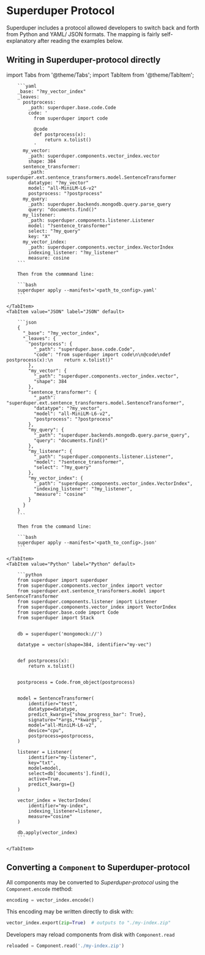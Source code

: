 # Superduper Protocol

Superduper includes a protocol allowed developers to switch back and forth from Python and YAML/ JSON formats.
The mapping is fairly self-explanatory after reading the examples below.

## Writing in Superduper-protocol directly

import Tabs from '@theme/Tabs';
import TabItem from '@theme/TabItem';

<Tabs>
    <TabItem value="YAML" label="YAML" default>

        ```yaml
        _base: "?my_vector_index"
        _leaves:
          postprocess:
            _path: superduper.base.code.Code
            code: '
              from superduper import code

              @code
              def postprocess(x):
                  return x.tolist()
              '
          my_vector:
            _path: superduper.components.vector_index.vector
            shape: 384
          sentence_transformer:
            _path: superduper.ext.sentence_transformers.model.SentenceTransformer
            datatype: "?my_vector"
            model: "all-MiniLM-L6-v2"
            postprocess: "?postprocess"
          my_query:
            _path: superduper.backends.mongodb.query.parse_query
            query: "documents.find()"
          my_listener:
            _path: superduper.components.listener.Listener
            model: "?sentence_transformer"
            select: "?my_query"
            key: "X"
          my_vector_index:
            _path: superduper.components.vector_index.VectorIndex
            indexing_listener: "?my_listener"
            measure: cosine
        ```

        Then from the commmand line:

        ```bash
        superduper apply --manifest='<path_to_config>.yaml'
        ```

    </TabItem>
    <TabItem value="JSON" label="JSON" default>

        ```json
        {
          "_base": "?my_vector_index",
          "_leaves": {
            "postprocess": {
              "_path": "superduper.base.code.Code",
              "code": "from superduper import code\n\n@code\ndef postprocess(x):\n    return x.tolist()"
            },
            "my_vector": {
              "_path": "superduper.components.vector_index.vector",
              "shape": 384
            },
            "sentence_transformer": {
              "_path": "superduper.ext.sentence_transformers.model.SentenceTransformer",
              "datatype": "?my_vector",
              "model": "all-MiniLM-L6-v2",
              "postprocess": "?postprocess"
            },
            "my_query": {
              "_path": "superduper.backends.mongodb.query.parse_query",
              "query": "documents.find()"
            },
            "my_listener": {
              "_path": "superduper.components.listener.Listener",
              "model": "?sentence_transformer",
              "select": "?my_query"
            },
            "my_vector_index": {
              "_path": "superduper.components.vector_index.VectorIndex",
              "indexing_listener": "?my_listener",
              "measure": "cosine"
            }
          }
        }
        ```

        Then from the command line:

        ```bash
        superduper apply --manifest='<path_to_config>.json'
        ```

    </TabItem>
    <TabItem value="Python" label="Python" default>

        ```python
        from superduper import superduper
        from superduper.components.vector_index import vector
        from superduper.ext.sentence_transformers.model import SentenceTransformer
        from superduper.components.listener import Listener
        from superduper.components.vector_index import VectorIndex
        from superduper.base.code import Code
        from superduper import Stack


        db = superduper('mongomock://')

        datatype = vector(shape=384, identifier="my-vec")


        def postprocess(x):
            return x.tolist()


        postprocess = Code.from_object(postprocess)


        model = SentenceTransformer(
            identifier="test",
            datatype=datatype,
            predict_kwargs={"show_progress_bar": True},
            signature="*args,**kwargs",
            model="all-MiniLM-L6-v2",
            device="cpu",
            postprocess=postprocess,
        )

        listener = Listener(
            identifier="my-listener",
            key="txt",
            model=model,
            select=db['documents'].find(),
            active=True,
            predict_kwargs={}
        )

        vector_index = VectorIndex(
            identifier="my-index",
            indexing_listener=listener,
            measure="cosine"
        )

        db.apply(vector_index)
        ```
      
    </TabItem>
</Tabs>

## Converting a `Component` to Superduper-protocol

All components may be converted to *Superduper-protocol* using the `Component.encode` method:

```python
encoding = vector_index.encode()
```

This encoding may be written directly to disk with:

```python
vector_index.export(zip=True)  # outputs to "./my-index.zip"
```

Developers may reload components from disk with `Component.read`

```python
reloaded = Component.read('./my-index.zip')
```